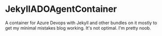 # JekyllADOAgentContainer
A container for Azure Devops with Jekyll and other bundles on it 
mostly to get my minimal mistakes blog working.
It's not optimal. I'm pretty noob. 
